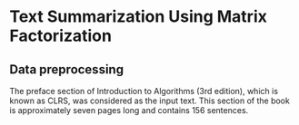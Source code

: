 # Text Summarization Using Matrix Factorization
## Data preprocessing
The preface section of Introduction to Algorithms (3rd edition), which is known as CLRS, was considered as the input text. This section of the book is approximately seven pages long and contains 156 sentences.
